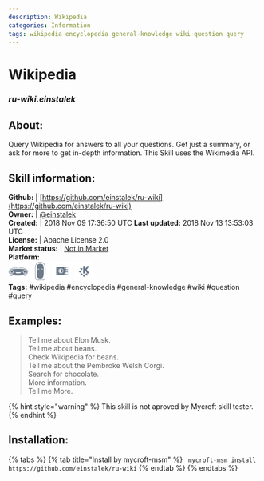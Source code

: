 ```yaml
--- 
description: Wikipedia
categories: Information   
tags: wikipedia encyclopedia general-knowledge wiki question query   
---
```


# Wikipedia  
### _ru-wiki.einstalek_  
## About:  
Query Wikipedia for answers to all your questions.  Get just a summary, or ask for more to get in-depth information.
This Skill uses the Wikimedia API.

## Skill information:  
**Github:** | [https://github.com/einstalek/ru-wiki](https://github.com/einstalek/ru-wiki)  
**Owner:** | [@einstalek](https://github.com/einstalek)  
**Created:** | 2018 Nov 09 17:36:50 UTC  **Last updated:** 2018 Nov 13 13:53:03 UTC  
**License:** | Apache License 2.0  
**Market status:** | [Not in Market](https://market.mycroft.ai/skill/)  
**Platform:**  
 ![](../.gitbook/assets/mark-1-icon.png)  ![](../.gitbook/assets/mark-2-icon.png)  ![](../.gitbook/assets/picroft-icon.png)  ![](../.gitbook/assets/kde.png)   
**Tags:** \#wikipedia \#encyclopedia \#general-knowledge \#wiki \#question \#query   
## Examples:  
> Tell me about Elon Musk.  
> Tell me about beans.  
> Check Wikipedia for beans.  
> Tell me about the Pembroke Welsh Corgi.  
> Search for chocolate.  
> More information.  
> Tell me More.  
  
{% hint style="warning" %}
This skill is not aproved by Mycroft skill tester.
{% endhint %}
    
## Installation:  
{% tabs %}
{% tab title="Install by mycroft-msm" %}
``` mycroft-msm install https://github.com/einstalek/ru-wiki```
{% endtab %}
  {% endtabs %}
  